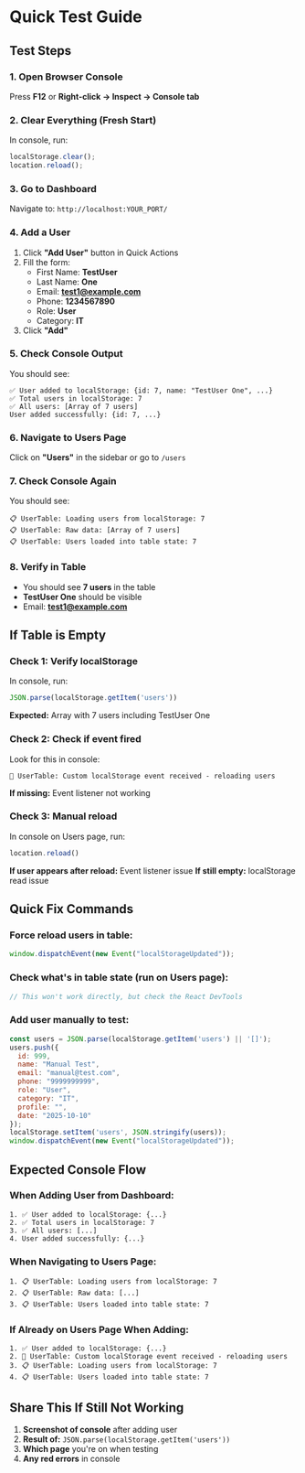 # Quick Test Guide

## Test Steps

### 1. Open Browser Console
Press **F12** or **Right-click → Inspect → Console tab**

### 2. Clear Everything (Fresh Start)
In console, run:
```javascript
localStorage.clear();
location.reload();
```

### 3. Go to Dashboard
Navigate to: `http://localhost:YOUR_PORT/`

### 4. Add a User
1. Click **"Add User"** button in Quick Actions
2. Fill the form:
   - First Name: **TestUser**
   - Last Name: **One**
   - Email: **test1@example.com**
   - Phone: **1234567890**
   - Role: **User**
   - Category: **IT**
3. Click **"Add"**

### 5. Check Console Output
You should see:
```
✅ User added to localStorage: {id: 7, name: "TestUser One", ...}
✅ Total users in localStorage: 7
✅ All users: [Array of 7 users]
User added successfully: {id: 7, ...}
```

### 6. Navigate to Users Page
Click on **"Users"** in the sidebar or go to `/users`

### 7. Check Console Again
You should see:
```
📋 UserTable: Loading users from localStorage: 7
📋 UserTable: Raw data: [Array of 7 users]
📋 UserTable: Users loaded into table state: 7
```

### 8. Verify in Table
- You should see **7 users** in the table
- **TestUser One** should be visible
- Email: **test1@example.com**

## If Table is Empty

### Check 1: Verify localStorage
In console, run:
```javascript
JSON.parse(localStorage.getItem('users'))
```
**Expected:** Array with 7 users including TestUser One

### Check 2: Check if event fired
Look for this in console:
```
🔔 UserTable: Custom localStorage event received - reloading users
```
**If missing:** Event listener not working

### Check 3: Manual reload
In console on Users page, run:
```javascript
location.reload()
```
**If user appears after reload:** Event listener issue
**If still empty:** localStorage read issue

## Quick Fix Commands

### Force reload users in table:
```javascript
window.dispatchEvent(new Event("localStorageUpdated"));
```

### Check what's in table state (run on Users page):
```javascript
// This won't work directly, but check the React DevTools
```

### Add user manually to test:
```javascript
const users = JSON.parse(localStorage.getItem('users') || '[]');
users.push({
  id: 999,
  name: "Manual Test",
  email: "manual@test.com",
  phone: "9999999999",
  role: "User",
  category: "IT",
  profile: "",
  date: "2025-10-10"
});
localStorage.setItem('users', JSON.stringify(users));
window.dispatchEvent(new Event("localStorageUpdated"));
```

## Expected Console Flow

### When Adding User from Dashboard:
```
1. ✅ User added to localStorage: {...}
2. ✅ Total users in localStorage: 7
3. ✅ All users: [...]
4. User added successfully: {...}
```

### When Navigating to Users Page:
```
1. 📋 UserTable: Loading users from localStorage: 7
2. 📋 UserTable: Raw data: [...]
3. 📋 UserTable: Users loaded into table state: 7
```

### If Already on Users Page When Adding:
```
1. ✅ User added to localStorage: {...}
2. 🔔 UserTable: Custom localStorage event received - reloading users
3. 📋 UserTable: Loading users from localStorage: 7
4. 📋 UserTable: Users loaded into table state: 7
```

## Share This If Still Not Working

1. **Screenshot of console** after adding user
2. **Result of:** `JSON.parse(localStorage.getItem('users'))`
3. **Which page** you're on when testing
4. **Any red errors** in console
